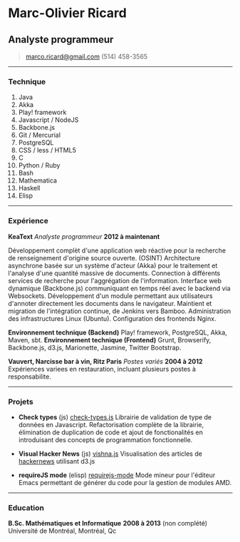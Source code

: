 # Marc-Olivier Ricard
## Analyste programmeur

> [marco.ricard@gmail.com](mailto:marco.ricard@gmail.com)
> (514) 458-3565

------

### Technique

1. Java
1. Akka
1. Play! framework
1. Javascript / NodeJS
1. Backbone.js
1. Git / Mercurial
1. PostgreSQL 
1. CSS / less / HTML5
1. C
1. Python / Ruby
1. Bash
1. Mathematica
1. Haskell
1. Elisp

------

### Expérience

**KeaText** *Analyste programmeur* __2012 à maintenant__

Développement complèt d'une application web réactive pour la recherche de renseignement d'origine source ouverte. (OSINT)
Architecture asynchrone basée sur un système d'acteur (Akka) pour le traitement et l'analyse d'une quantité massive de documents.
Connection à différents services de recherche pour l'aggrégation de l'information.
Interface web dynamique (Backbone.js) communiquant en temps réel avec le backend via Websockets.
Développement d'un module permettant aux utilisateurs d'annoter directement les documents dans le navigateur.
Maintient et migration de l'intégration continue, de Jenkins vers Bamboo.
Administration des infrastructures Linux (Ubuntu).
Configuration des frontends Nginx.

**Environnement technique (Backend)** Play! framework, PostgreSQL, Akka, Maven, sbt.
**Environnement technique (Frontend)** Grunt, Browserify, Backbone.js, d3.js, Marionette, Jasmine, Twitter Bootstrap. 
	
	
**Vauvert, Narcisse bar à vin, Ritz Paris** *Postes variés* __2004 à 2012__
Expériences variees en restauration, incluant plusieurs postes à responsabilite.

------

### Projets

* **Check types** (js)
<a href=https://github.com/philbooth/check-types.js>check-types.js</a> 
Librairie de validation de type de données en Javascript. Refactorisation complète de la librairie, élimination de duplication de code et ajout de fonctionalités en introduisant des concepts de programmation fonctionnelle.

* **Visual Hacker News** (js)
<a href=https://github.com/ricardmo/vishna>vishna.js</a>
Visualisation des articles de [hackernews](http://news.ycombinator.com) utilisant d3.js

* **requireJS mode** (elisp)
<a href=https://github.com/ricardmo/requirejs-mode>requirejs-mode</a>
Mode mineur pour l'éditeur Emacs permettant de générer du code pour la gestion de modules AMD.
------

### Education

**B.Sc. Mathématiques et Informatique** __2008 à 2013__ (non complété)
	Université de Montréal, Montréal, Qc
